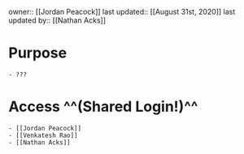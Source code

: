 owner:: [[Jordan Peacock]]
last updated:: [[August 31st, 2020]]
last updated by:: [[Nathan Acks]]
# Purpose
    - ???
# Access ^^(Shared Login!)^^
    - [[Jordan Peacock]]
    - [[Venkatesh Rao]]
    - [[Nathan Acks]]
